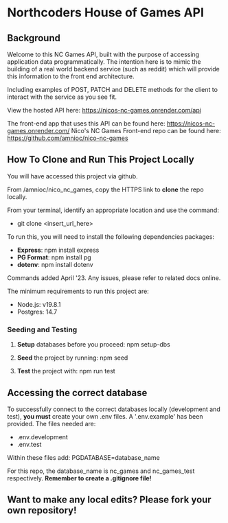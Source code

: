 # Northcoders House of Games API

## Background

Welcome to this NC Games API, built with the purpose of accessing application data programmatically. The intention here is to mimic the building of a real world backend service (such as reddit) which will provide this information to the front end architecture.

Including examples of POST, PATCH and DELETE methods for the client to interact with the service as you see fit.

View the hosted API here: https://nicos-nc-games.onrender.com/api

The front-end app that uses this API can be found here: https://nicos-nc-games.onrender.com/
Nico's NC Games Front-end repo can be found here: https://github.com/amnioc/nico-nc-games

## How To Clone and Run This Project Locally

You will have accessed this project via github.

From /amnioc/nico_nc_games, copy the HTTPS link to **clone** the repo locally.

From your terminal, identify an appropriate location and use the command:

- git clone <insert_url_here>

To run this, you will need to install the following dependencies packages:

- **Express**: npm install express
- **PG Format**: npm install pg
- **dotenv**: npm install dotenv

Commands added April '23. Any issues, please refer to related docs online.

The minimum requirements to run this project are:

- Node.js: v19.8.1
- Postgres: 14.7

### Seeding and Testing

1. **Setup** databases before you proceed: npm setup-dbs

2. **Seed** the project by running: npm seed

3. **Test** the project with: npm run test

## Accessing the correct database

To successfully connect to the correct databases locally (development and test), **you must** create your own .env files. A '.env.example' has been provided. The files needed are:

- .env.development
- .env.test

Within these files add: PGDATABASE=database_name

For this repo, the database_name is nc_games and nc_games_test respectively. **Remember to create a .gitignore file!**

## Want to make any local edits? Please fork your own repository!
